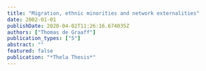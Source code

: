 ```yaml
---
title: "Migration, ethnic minorities and network externalities"
date: 2002-01-01
publishDate: 2020-04-02T11:26:16.674035Z
authors: ["Thomas de Graaff"]
publication_types: ["5"]
abstract: ""
featured: false
publication: "*Thela Thesis*"
---
```


